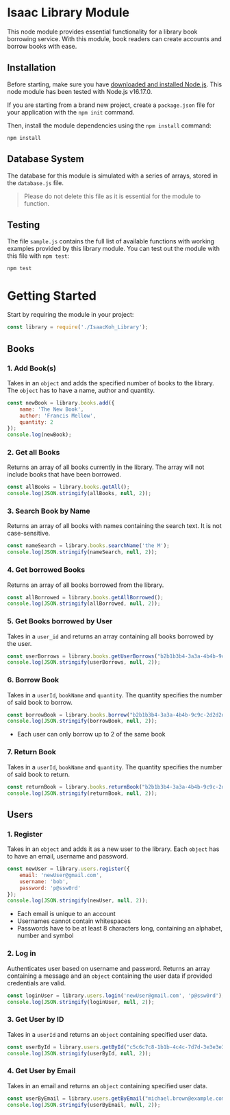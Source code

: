 # Isaac Library Module

This node module provides essential functionality for a library book borrowing service. With this module, book readers can create accounts and borrow books with ease.

## Installation
Before starting, make sure you have [downloaded and installed Node.js](https://nodejs.org/en/download/). This node module has been tested with Node.js v16.17.0.

If you are starting from a brand new project, create a `package.json` file for your application with the `npm init` command.

Then, install the module dependencies using the `npm install` command:
```
npm install
```

## Database System
The database for this module is simulated with a series of arrays, stored in the `database.js` file.

> Please do not delete this file as it is essential for the module to function.

## Testing
The file `sample.js` contains the full list of available functions with working examples provided by this library module. You can test out the module with this file with `npm test`:
```
npm test
```

# Getting Started
Start by requiring the module in your project:

``` javascript
const library = require('./IsaacKoh_Library');
```

## Books
### 1. Add Book(s)
Takes in an `object` and adds the specified number of books to the library. The `object` has to have a name, author and quantity.
``` javascript
const newBook = library.books.add({
    name: 'The New Book',
    author: 'Francis Mellow',
    quantity: 2
});
console.log(newBook);
```

### 2. Get all Books
Returns an array of all books currently in the library. The array will not include books that have been borrowed.
``` javascript
const allBooks = library.books.getAll();
console.log(JSON.stringify(allBooks, null, 2));
```

### 3. Search Book by Name
Returns an array of all books with names containing the search text. It is not case-sensitive.
``` javascript
const nameSearch = library.books.searchName('the M');
console.log(JSON.stringify(nameSearch, null, 2));
```

### 4. Get borrowed Books
Returns an array of all books borrowed from the library.
``` javascript
const allBorrowed = library.books.getAllBorrowed();
console.log(JSON.stringify(allBorrowed, null, 2));
```

### 5. Get Books borrowed by User
Takes in a `user_id` and returns an array containing all books borrowed by the user.
``` javascript
const userBorrows = library.books.getUserBorrows("b2b1b3b4-3a3a-4b4b-9c9c-2d2d2d2d2d2d");
console.log(JSON.stringify(userBorrows, null, 2));
```

### 6. Borrow Book
Takes in a `userId`, `bookName` and `quantity`. The quantity specifies the number of said book to borrow.
``` javascript
const borrowBook = library.books.borrow("b2b1b3b4-3a3a-4b4b-9c9c-2d2d2d2d2d2d", "The Secret Code", 2);
console.log(JSON.stringify(borrowBook, null, 2));
```
- Each user can only borrow up to 2 of the same book

### 7. Return Book
Takes in a `userId`, `bookName` and `quantity`. The quantity specifies the number of said book to return.
``` javascript
const returnBook = library.books.returnBook("b2b1b3b4-3a3a-4b4b-9c9c-2d2d2d2d2d2d", "The Secret Code", 1);
console.log(JSON.stringify(returnBook, null, 2));
```

## Users
### 1. Register
Takes in an `object` and adds it as a new user to the library. Each `object` has to have an email, username and password.
``` javascript
const newUser = library.users.register({
    email: 'newUser@gmail.com',
    username: 'bob',
    password: 'p@ssw0rd'
});
console.log(JSON.stringify(newUser, null, 2));
```
- Each email is unique to an account
- Usernames cannot contain whitespaces
- Passwords have to be at least 8 characters long, containing an alphabet, number and symbol

### 2. Log in
Authenticates user based on username and password. Returns an array containing a message and an `object` containing the user data if provided credentials are valid.
``` javascript
const loginUser = library.users.login('newUser@gmail.com', 'p@ssw0rd');
console.log(JSON.stringify(loginUser, null, 2));
```

### 3. Get User by ID
Takes in a `userId` and returns an `object` containing specified user data.
``` javascript
const userById = library.users.getById("c5c6c7c8-1b1b-4c4c-7d7d-3e3e3e3e3e3e");
console.log(JSON.stringify(userById, null, 2));
```

### 4. Get User by Email
Takes in an email and returns an `object` containing specified user data.
``` javascript
const userByEmail = library.users.getByEmail("michael.brown@example.com");
console.log(JSON.stringify(userByEmail, null, 2));
```